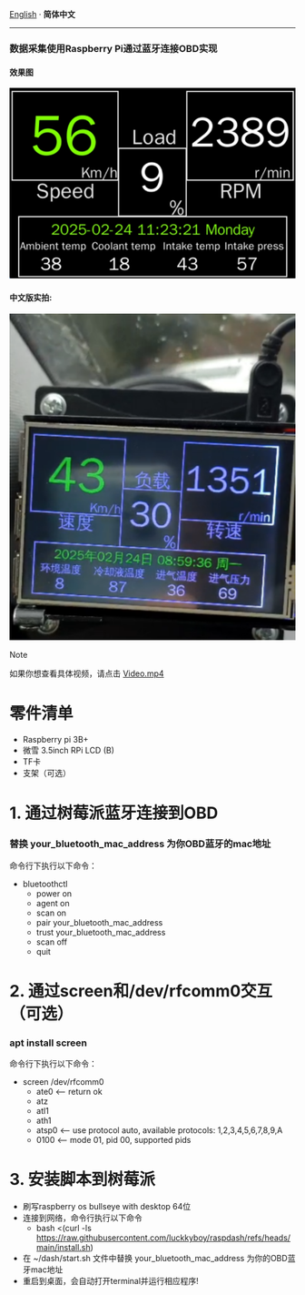 [English](README.md) · __简体中文__

---

### 数据采集使用Raspberry Pi通过蓝牙连接OBD实现
#### 效果图
![image_en_us.png](dash/image_en_us.png)
#### 中文版实拍:
![image.png](dash/image.png)

> [!NOTE]  
> 如果你想查看具体视频，请点击 [Video.mp4](Video.mp4)

# 零件清单
- Raspberry pi 3B+
- 微雪 3.5inch RPi LCD (B)
- TF卡
- 支架（可选）

# 1. 通过树莓派蓝牙连接到OBD
### 替换 your_bluetooth_mac_address 为你OBD蓝牙的mac地址
命令行下执行以下命令：
- bluetoothctl
  - power on
  - agent on
  - scan on
  - pair your_bluetooth_mac_address
  - trust your_bluetooth_mac_address
  - scan off
  - quit

# 2. 通过screen和/dev/rfcomm0交互（可选）
### apt install screen
命令行下执行以下命令：
- screen /dev/rfcomm0
  - ate0  <-- return ok
  - atz
  - atl1
  - ath1
  - atsp0  <-- use protocol auto, available protocols: 1,2,3,4,5,6,7,8,9,A
  - 0100  <-- mode 01, pid 00, supported pids

# 3. 安装脚本到树莓派
- 刷写raspberry os bullseye with desktop 64位
- 连接到网络，命令行执行以下命令
  - bash <(curl -ls https://raw.githubusercontent.com/luckkyboy/raspdash/refs/heads/main/install.sh)
- 在 ~/dash/start.sh 文件中替换 your_bluetooth_mac_address 为你的OBD蓝牙mac地址
- 重启到桌面，会自动打开terminal并运行相应程序!
